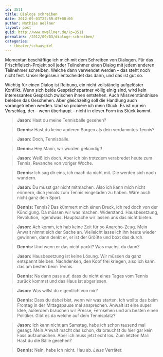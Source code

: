 ```yaml
---
id: 3511
title: Dialoge schreiben
date: 2012-09-03T22:59:07+00:00
author: Mathias Wellner
layout: post
guid: http://www.mwellner.de/?p=3511
permalink: /2012/09/03/dialoge-schreiben/
categories:
  - theater/schauspiel
---
```

Momentan beschäftige ich mich mit dem Schreiben von Dialogen. Für das Frischfleisch-Projekt soll jeder Teilnehmer 
einen Dialog mit jedem anderen Teilnehmer schreiben. Welche dann verwendet werden &ndash; das steht noch nicht fest. 
Unser Regisseur entscheidet das dann, und das ist gut so. 

Wichtig für einen Dialog ist Reibung, ein nicht vollständig aufgelöster Konflikt. Wenn sich beide Gesprächspartner 
völlig einig sind, wird kein interessantes Gespräch zwischen ihnen entstehen. Auch Missverständnisse beleben das 
Geschehen. Aber gleichzeitig soll die Handlung auch vorangetrieben werden. Und so probiere ich mein Glück. Es ist 
nur ein Vorschlag, der &ndash; wenn überhaupt &ndash; nicht in dieser Form ins Stück kommt. 

> **Jason:** Hast du meine Tennisbälle gesehen?
 
> **Dennis:** Hast du keine anderen Sorgen als dein verdammtes Tennis?
  
> **Jason:** Doch, Tennisbälle.
  
> **Dennis:** Hey Mann, wir wurden gekündigt!
  
> **Jason:** Weiß ich doch. Aber ich bin trotzdem verabredet heute zum Tennis, Revanche von voriger Woche.
  
> **Dennis:** Ich sag dir eins, ich mach da nicht mit. Die werden sich noch wundern.
  
> **Jason:** Du musst gar nicht mitmachen. Also ich kann mich nicht erinnern, dich jemals zum Tennis eingeladen zu haben. Wäre auch nicht ganz dein Sport.
  
> **Dennis:** Tennis? Das kümmert mich einen Dreck, ich red doch von der Kündigung. Da müssen wir was machen. Widerstand. Hausbesetzung, Revolution, irgendwas. Hauptsache wir lassen uns das nicht bieten.
  
> **Jason:** Ach komm, ich hab keine Zeit für so Anarcho-Zeug. Mein Anwalt nimmt sich der Sache an. Vielleicht lasse ich ihn heute wieder gewinnen, dann denkt er, er ist der Größte und boxt das durch.
  
> **Dennis:** Und wenn er das nicht packt? Was machst du dann?
  
> **Jason:** Hausbesetzung ist keine Lösung. Wir müssen da ganz entspannt bleiben. Nachdenken, den Kopf frei kriegen, also ich kann das am besten beim Tennis.
  
> **Dennis:** Na dann pass auf, dass du nicht eines Tages vom Tennis zurück kommst und das Haus ist abgerissen.
  
> **Jason:** Was willst du eigentlich von mir?
  
> **Dennis:** Dass du dabei bist, wenn wir was starten. Ich wollte das beim Frontag in der Mittagspause mal ansprechen. Anwalt ist eine super Idee, außerdem brauchen wir Presse, Fernsehen und am besten einen Politiker. Gibt es da welche auf dem Tennisplatz?
  
> **Jason:** Ich kann nicht am Samstag, habe ich schon tausend mal gesagt. Mein Anwalt macht das schon, da brauchst du hier gar kein Fass aufzumachen. Aber ich muss jetzt echt los. Zum letzten Mal: Hast du die Bälle gesehen?
  
> **Dennis:** Nein, habe ich nicht. Hau ab. _Leise_ Verräter.